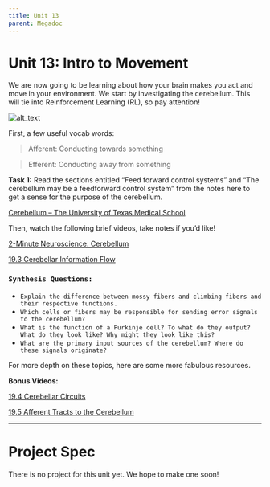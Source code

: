 ```yaml
---
title: Unit 13
parent: Megadoc
---
```


# Unit 13: Intro to Movement

We are now going to be learning about how your brain makes you act and move in your environment. We start by investigating the cerebellum. This will tie into Reinforcement Learning (RL), so pay attention!

![alt_text](../assets/image1.png "image_tooltip")


First, a few useful vocab words:

> Afferent: Conducting towards something

> Efferent: Conducting away from something

**Task 1:** Read the sections entitled “Feed forward control systems” and “The cerebellum may be a feedforward control system” from the notes here to get a sense for the purpose of the cerebellum.

[Cerebellum – The University of Texas Medical School](https://nba.uth.tmc.edu/neuroscience/m/s3/chapter05.html)

Then, watch the following brief videos, take notes if you’d like!

[2-Minute Neuroscience: Cerebellum](https://www.youtube.com/watch?v=Fir-v6EoZNE)

[19.3 Cerebellar Information Flow](https://www.youtube.com/watch?v=phi_13iP4mM)


### `Synthesis Questions:`


* `Explain the difference between mossy fibers and climbing fibers and their respective functions.`
* `Which cells or fibers may be responsible for sending error signals to the cerebellum?`
* `What is the function of a Purkinje cell? To what do they output? What do they look like? Why might they look like this?`
* `What are the primary input sources of the cerebellum? Where do these signals originate?`

For more depth on these topics, here are some more fabulous resources.

**Bonus Videos:**

[19.4 Cerebellar Circuits](https://www.youtube.com/watch?v=V0hLdqaH-7w)

[19.5 Afferent Tracts to the Cerebellum](https://www.youtube.com/watch?v=jYD91uxWUys)

---

# **Project Spec**

There is no project for this unit yet. We hope to make one soon!
